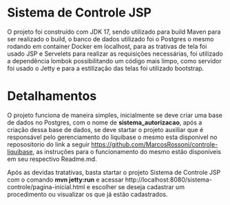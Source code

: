 # Sistema de Controle JSP
O projeto foi construído com JDK 17, sendo utilizado para build Maven para ser realizado o build, o banco de dados utilizado
foi o Postgres o mesmo rodando em container Docker em localhost, para as trativas de tela foi usado JSP e Servelets para
realizar as requisições necessárias, foi utilizado a dependência lombok possibilitando um código mais limpo, como servidor
foi usado o Jetty e para a estilização das telas foi utilizado bootstrap.

# Detalhamentos
O projeto funciona de maneira simples, inicialmente se deve criar uma base de dados no Postgres, com o nome de <b>sistema_autorizacao</b>,
após a criação dessa base de dados, se deve startar o projeto auxiliar que é responsável pelo gerenciamento do liquibase o mesmo
esta disponivel no reposositorio do link a seguir https://github.com/MarcosRossoni/controle-liquibase, as instruções para o
funcionamento do mesmo estão disponíveis em seu respectivo Readme.md.


Após as devidas tratativas, basta startar o projeto Sistema de Controle JSP com o comando <b>mvn jetty:run</b> e acessar 
http://localhost:8080/sistema-controle/pagina-inicial.html e escolher se deseja cadastrar um procedimento ou visualizar 
os que já estão cadastrados.

